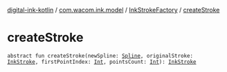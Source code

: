 [digital-ink-kotlin](../../index.md) / [com.wacom.ink.model](../index.md) / [InkStrokeFactory](index.md) / [createStroke](./create-stroke.md)

# createStroke

`abstract fun createStroke(newSpline: `[`Spline`](../../com.wacom.ink/-spline/index.md)`, originalStroke: `[`InkStroke`](../-ink-stroke/index.md)`, firstPointIndex: `[`Int`](https://kotlinlang.org/api/latest/jvm/stdlib/kotlin/-int/index.html)`, pointsCount: `[`Int`](https://kotlinlang.org/api/latest/jvm/stdlib/kotlin/-int/index.html)`): `[`InkStroke`](../-ink-stroke/index.md)